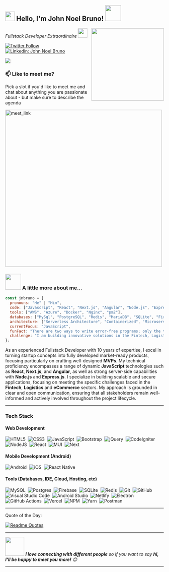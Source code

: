 <h2><img src="https://emojis.slackmojis.com/emojis/images/1531849430/4246/blob-sunglasses.gif?1531849430" width="30"/> Hello, I'm John Noel Bruno! <img src="https://media.giphy.com/media/12oufCB0MyZ1Go/giphy.gif" width="50"></h2>

<img align='right' src="https://user-images.githubusercontent.com/74038190/229223263-cf2e4b07-2615-4f87-9c38-e37600f8381a.gif" width="230">

<p><em>Fullstack Developer Extraordinaire <img src="https://media.giphy.com/media/WUlplcMpOCEmTGBtBW/giphy.gif" width="30"></em></p>

[![Twitter Follow](https://img.shields.io/twitter/follow/JnOfVyte?label=Follow)](https://twitter.com/intent/follow?screen_name=JnOfVyte)
[![Linkedin: John Noel Bruno](https://img.shields.io/badge/-JohnNoelBruno-blue?style=flat-square&logo=Linkedin&logoColor=white&link=https://www.linkedin.com/in/john-noel-bruno-a31865123)](https://www.linkedin.com/in/john-noel-bruno-a31865123)

![](https://visitor-badge.glitch.me/badge?page_id=JohnNoelBruno.JohnNoelBruno)

### 📫 Like to meet me?

Pick a slot if you'd like to meet me and chat about anything you are passionate about - but make sure to describe the agenda

<a href="https://calendly.com/jnbrno/30min" target="_blank"><img width="498" alt="meet_link" src="https://user-images.githubusercontent.com/15426564/144297439-f530f383-e73e-41e0-9914-a9b7d3f432e5.png"></a>

### <img src="https://media.giphy.com/media/VgCDAzcKvsR6OM0uWg/giphy.gif" width="50"> A little more about me...

```javascript
const jnbruno = {
  pronouns: "He" | "Him",
  code: ["Javascript", "React", "Next.js", "Angular", "Node.js", "Express.js", "Nest.js"],
  tools: ["AWS", "Azure", "Docker", "Nginx", "pm2"],
  databases: ["MySql", "PostgreSQL", "Redis", "MariaDB", "SQLite", "Firebase"],
  architecture: ["Serverless Architecture", "Containerized", "Microservice", "Linux"],
  currentFocus: "JavaScript",
  funFact: "There are two ways to write error-free programs; only the third one works",
  challenge: "I am building innovative solutions in the Fintech, Logistics and eCommerce"
};
```

<p>As an experienced Fullstack Developer with 10 years of expertise, I excel in turning startup concepts into fully developed market-ready products, focusing particularly on crafting well-designed <b>MVPs</b>. My technical proficiency encompasses a range of dynamic <b>JavaScript</b> technologies such as <b>React</b>, <b>Next.js</b>, and <b>Angular</b>, as well as strong server-side capabilities with <b>Node.js</b> and <b>Express.js</b>. I specialize in building scalable and secure applications, focusing on meeting the specific challenges faced in the <b>Fintech</b>, <b>Logistics</b> and <b>eCommerce</b> sectors. My approach is grounded in clear and open communication, ensuring that all stakeholders remain well-informed and actively involved throughout the project lifecycle.</p>

---

### Tech Stack

#### Web Development
 ![HTML5](https://img.shields.io/badge/html5-%23E34F26.svg?style=for-the-badge&logo=html5&logoColor=white)&nbsp;
 ![CSS3](https://img.shields.io/badge/css3-%231572B6.svg?style=for-the-badge&logo=css3&logoColor=white)&nbsp;
 ![JavaScript](https://img.shields.io/badge/javascript-%23323330.svg?style=for-the-badge&logo=javascript&logoColor=%23F7DF1E)&nbsp;
 ![Bootstrap](https://img.shields.io/badge/bootstrap-%23563D7C.svg?style=for-the-badge&logo=bootstrap&logoColor=white)&nbsp;
 ![jQuery](https://img.shields.io/badge/jquery-%230769AD.svg?style=for-the-badge&logo=jquery&logoColor=white)&nbsp;
 ![CodeIgniter](https://img.shields.io/badge/CodeIgniter-%23EF4223.svg?style=for-the-badge&logo=codeIgniter&logoColor=white)&nbsp;
 ![NodeJS](https://img.shields.io/badge/node.js-6DA55F?style=for-the-badge&logo=node.js&logoColor=white)&nbsp;
 ![React](https://img.shields.io/badge/react-%2320232a.svg?style=for-the-badge&logo=react&logoColor=%2361DAFB)&nbsp;
 ![MUI](https://img.shields.io/badge/MUI-%230081CB.svg?style=for-the-badge&logo=mui&logoColor=white)&nbsp;
 ![Next](https://img.shields.io/badge/Next-%2320262a.svg?style=for-the-badge&logo=react&logoColor=%2361DAFB)&nbsp;

#### Mobile Development (Android)
 ![Android](https://img.shields.io/badge/Android-3DDC84?style=for-the-badge&logo=android&logoColor=white)&nbsp;
 ![iOS](https://img.shields.io/badge/ios-%230095D5.svg?style=for-the-badge&logo=ios&logoColor=white)&nbsp;
 ![React Native](https://img.shields.io/badge/react_native-%2320232a.svg?style=for-the-badge&logo=react&logoColor=%2361DAFB)&nbsp;

#### Tools (Databases, IDE, Cloud, Hosting, etc)
 ![MySQL](https://img.shields.io/badge/mysql-%234479a1.svg?logo=mysql&logoColor=white&style=for-the-badge)&nbsp;
 ![Postgres](https://img.shields.io/badge/postgres-%23316192.svg?style=for-the-badge&logo=postgresql&logoColor=white)&nbsp;
 ![Firebase](https://img.shields.io/badge/Firebase-F38020?style=for-the-badge&logo=Firebase&logoColor=white)&nbsp;
 ![SQLite](https://img.shields.io/badge/sqlite-%2307405e.svg?style=for-the-badge&logo=sqlite&logoColor=white)&nbsp;
 ![Redis](https://img.shields.io/badge/redis-%23DD0031.svg?style=for-the-badge&logo=redis&logoColor=white)&nbsp;
 ![Git](https://img.shields.io/badge/git-%23F05033.svg?style=for-the-badge&logo=git&logoColor=white)&nbsp;
 ![GitHub](https://img.shields.io/badge/github-%23121011.svg?style=for-the-badge&logo=github&logoColor=white)&nbsp;
 ![Visual Studio Code](https://img.shields.io/badge/visual%20studio%20code-%230078d7.svg?logo=visual-studio-code&logoColor=white&style=for-the-badge)&nbsp;
 ![Android Studio](https://img.shields.io/badge/Android%20Studio-3DDC84.svg?style=for-the-badge&logo=android-studio&logoColor=white)&nbsp;
 ![Netlify](https://img.shields.io/badge/netlify-%23000000.svg?style=for-the-badge&logo=netlify&logoColor=#00C7B7)&nbsp;
 ![Electron](https://img.shields.io/badge/Electron-447f8a?style=for-the-badge&logo=Electron&logoColor=white)&nbsp;
 ![GitHub Actions](https://img.shields.io/badge/github%20actions-%232671E5.svg?style=for-the-badge&logo=githubactions&logoColor=white)&nbsp;
 ![Vercel](https://img.shields.io/badge/Vercel-000.svg?style=for-the-badge&logo=Vercel&logoColor=white)&nbsp;
 ![NPM](https://img.shields.io/badge/NPM-%13000000.svg?style=for-the-badge&logo=npm&logoColor=white)&nbsp;
 ![Yarn](https://img.shields.io/badge/yarn-%232C8EBB.svg?style=for-the-badge&logo=yarn&logoColor=white)&nbsp;
 ![Postman](https://img.shields.io/badge/Postman-FF6C37?style=for-the-badge&logo=postman&logoColor=white)&nbsp;

---

Quote of the Day:

[![Readme Quotes](https://quotes-github-readme.vercel.app/api?type=horizontal&theme=radical)](https://github.com/piyushsuthar/github-readme-quotes)

---

<img src="https://media.giphy.com/media/LnQjpWaON8nhr21vNW/giphy.gif" width="60"> <em><b>I love connecting with different people</b> so if you want to say <b>hi, I'll be happy to meet you more!</b> 😊</em>

---

